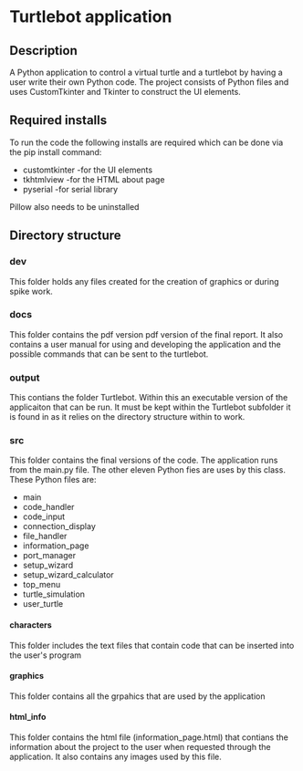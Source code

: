 # Turtlebot application

## Description
A Python application to control a virtual turtle and a turtlebot by having a user write their own Python code.
The project consists of Python files and uses CustomTkinter and Tkinter to construct the UI elements.

## Required installs
To run the code the following installs are required which can be done via the pip install command:
* customtkinter -for the UI elements
* tkhtmlview -for the HTML about page
* pyserial -for serial library

Pillow also needs to be uninstalled

## Directory structure

### dev
This folder holds any files created for the creation of graphics or during spike work.

### docs
This folder contains the pdf version pdf version of the final report.
It also contains a user manual for using and developing the application and the possible commands that can be sent to the turtlebot.

### output
This contians the folder Turtlebot. Within this an executable version of the applicaiton that can be run. It must be kept within the Turtlebot subfolder it is found in as it relies on the directory structure within to work.

### src
This folder contains the final versions of the code. The application runs from the main.py file.
The other eleven Python fies are uses by this class.
These Python files are:
* main
* code_handler
* code_input
* connection_display
* file_handler
* information_page
* port_manager
* setup_wizard
* setup_wizard_calculator
* top_menu
* turtle_simulation
* user_turtle

#### characters
This folder includes the text files that contain code that can be inserted into the user's program

#### graphics
This folder contains all the grpahics that are used by the application

#### html_info
This folder contains the html file (information_page.html) that contians the information about the project to the user when requested through the application. It also contains any images used by this file.